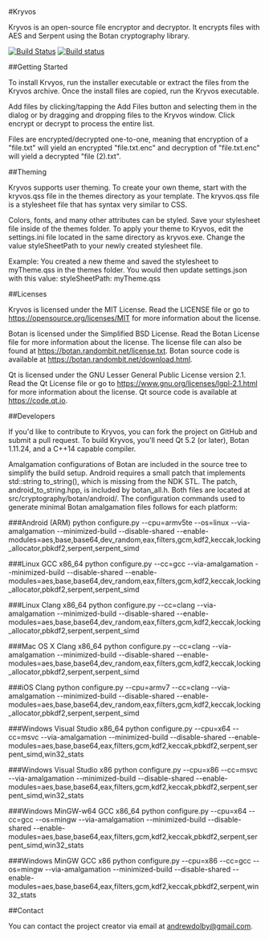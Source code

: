 #Kryvos

Kryvos is an open-source file encryptor and decryptor. It encrypts files with AES and Serpent using the Botan cryptography library.

[![Build Status](https://travis-ci.org/adolby/Kryvos.svg?branch=master)](https://travis-ci.org/adolby/Kryvos) [![Build status](https://ci.appveyor.com/api/projects/status/tefc4ijnl7el4tko/branch/master?svg=true)](https://ci.appveyor.com/project/adolby/kryvos/branch/master)

##Getting Started

To install Krvyos, run the installer executable or extract the files from the Kryvos archive. Once the install files are copied, run the Kryvos executable.

Add files by clicking/tapping the Add Files button and selecting them in the dialog or by dragging and dropping files to the Kryvos window. Click encrypt or decrypt to process the entire list.

Files are encrypted/decrypted one-to-one, meaning that encryption of a "file.txt" will yield an encrypted "file.txt.enc" and decryption of "file.txt.enc" will yield a decrypted "file (2).txt".

##Theming

Kryvos supports user theming. To create your own theme, start with the kryvos.qss file in the themes directory as your template. The kryvos.qss file is a stylesheet file that has syntax very similar to CSS.

Colors, fonts, and many other attributes can be styled. Save your stylesheet file inside of the themes folder. To apply your theme to Kryvos, edit the settings.ini file located in the same directory as kryvos.exe. Change the value styleSheetPath to your newly created stylesheet file.

Example: You created a new theme and saved the stylesheet to myTheme.qss in the themes folder. You would then update settings.json with this value: styleSheetPath: myTheme.qss

##Licenses

Kryvos is licensed under the MIT License. Read the LICENSE file or go to https://opensource.org/licenses/MIT for more information about the license.

Botan is licensed under the Simplified BSD License. Read the Botan License file for more information about the license. The license file can also be found at https://botan.randombit.net/license.txt.
Botan source code is available at https://botan.randombit.net/download.html.

Qt is licensed under the GNU Lesser General Public License version 2.1. Read the Qt License file or go to https://www.gnu.org/licenses/lgpl-2.1.html for more information about the license.
Qt source code is available at https://code.qt.io.

##Developers

If you'd like to contribute to Kryvos, you can fork the project on GitHub and submit a pull request. To build Kryvos, you'll need Qt 5.2 (or later), Botan 1.11.24, and a C++14 capable compiler.

Amalgamation configurations of Botan are included in the source tree to simplify the build setup. Android requires a small patch that implements std::string to_string(), which is missing from the NDK STL. The patch, android_to_string.hpp, is included by botan_all.h. Both files are located at src/cryptography/botan/android/. The configuration commands used to generate minimal Botan amalgamation files follows for each platform:

###Android (ARM)
python configure.py --cpu=armv5te --os=linux --via-amalgamation --minimized-build --disable-shared --enable-modules=aes,base,base64,dev_random,eax,filters,gcm,kdf2,keccak,locking_allocator,pbkdf2,serpent,serpent_simd

###Linux GCC x86_64
python configure.py --cc=gcc --via-amalgamation --minimized-build --disable-shared --enable-modules=aes,base,base64,dev_random,eax,filters,gcm,kdf2,keccak,locking_allocator,pbkdf2,serpent,serpent_simd

###Linux Clang x86_64
python configure.py --cc=clang --via-amalgamation --minimized-build --disable-shared --enable-modules=aes,base,base64,dev_random,eax,filters,gcm,kdf2,keccak,locking_allocator,pbkdf2,serpent,serpent_simd

###Mac OS X Clang x86_64
python configure.py --cc=clang --via-amalgamation --minimized-build --disable-shared --enable-modules=aes,base,base64,dev_random,eax,filters,gcm,kdf2,keccak,locking_allocator,pbkdf2,serpent,serpent_simd

###iOS Clang
python configure.py --cpu=armv7 --cc=clang --via-amalgamation --minimized-build --disable-shared --enable-modules=aes,base,base64,dev_random,eax,filters,gcm,kdf2,keccak,locking_allocator,pbkdf2,serpent,serpent_simd

###Windows Visual Studio x86_64
python configure.py --cpu=x64 --cc=msvc --via-amalgamation --minimized-build --disable-shared --enable-modules=aes,base,base64,eax,filters,gcm,kdf2,keccak,pbkdf2,serpent,serpent_simd,win32_stats

###Windows Visual Studio x86
python configure.py --cpu=x86 --cc=msvc --via-amalgamation --minimized-build --disable-shared --enable-modules=aes,base,base64,eax,filters,gcm,kdf2,keccak,pbkdf2,serpent,serpent_simd,win32_stats

###Windows MinGW-w64 GCC x86_64
python configure.py --cpu=x64 --cc=gcc --os=mingw --via-amalgamation --minimized-build --disable-shared --enable-modules=aes,base,base64,eax,filters,gcm,kdf2,keccak,pbkdf2,serpent,serpent_simd,win32_stats

###Windows MinGW GCC x86
python configure.py --cpu=x86 --cc=gcc --os=mingw --via-amalgamation --minimized-build --disable-shared --enable-modules=aes,base,base64,eax,filters,gcm,kdf2,keccak,pbkdf2,serpent,win32_stats

##Contact

You can contact the project creator via email at andrewdolby@gmail.com.
